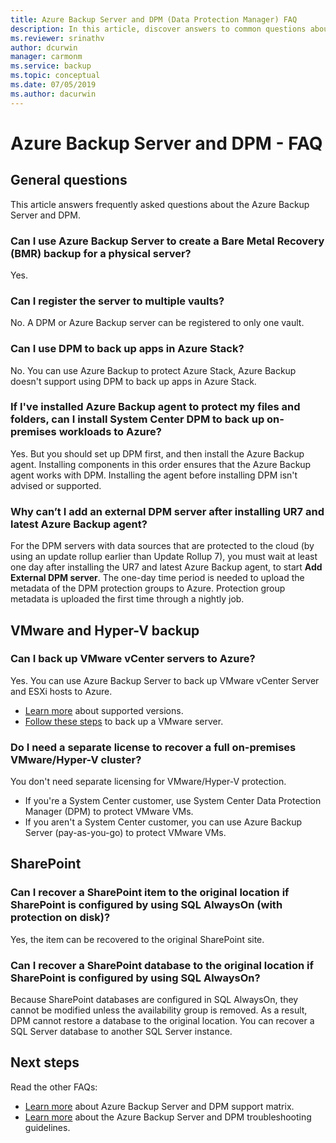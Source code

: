 ```yaml
---
title: Azure Backup Server and DPM (Data Protection Manager) FAQ
description: In this article, discover answers to common questions about the Microsoft Azure Backup Server (MABS) and DPM.
ms.reviewer: srinathv
author: dcurwin
manager: carmonm
ms.service: backup
ms.topic: conceptual
ms.date: 07/05/2019
ms.author: dacurwin
---
```


# Azure Backup Server and DPM - FAQ

## General questions

This article answers frequently asked questions about the Azure Backup Server and DPM.

### Can I use Azure Backup Server to create a Bare Metal Recovery (BMR) backup for a physical server?

Yes.

### Can I register the server to multiple vaults?

No. A DPM or Azure Backup server can be registered to only one vault.

### Can I use DPM to back up apps in Azure Stack?

No. You can use Azure Backup to protect Azure Stack, Azure Backup doesn't support using DPM to back up apps in Azure Stack.

### If I've installed Azure Backup agent to protect my files and folders, can I install System Center DPM to back up on-premises workloads to Azure?

Yes. But you should set up DPM first, and then install the Azure Backup agent.  Installing components in this order ensures that the Azure Backup agent works with DPM. Installing the agent before installing DPM isn't advised or supported.

### Why can’t I add an external DPM server after installing UR7 and latest Azure Backup agent?

For the DPM servers with data sources that are protected to the cloud (by using an update rollup earlier than Update Rollup 7), you must wait at least one day after installing the UR7 and latest Azure Backup agent, to start **Add External DPM server**. The one-day time period is needed to upload the metadata of the DPM protection groups to Azure. Protection group metadata is uploaded the first time through a nightly job.

## VMware and Hyper-V backup

### Can I back up VMware vCenter servers to Azure?

Yes. You can use Azure Backup Server to back up VMware vCenter Server and ESXi hosts to Azure.

- [Learn more](backup-mabs-protection-matrix.md) about supported versions.
- [Follow these steps](backup-azure-backup-server-vmware.md) to back up a VMware server.

### Do I need a separate license to recover a full on-premises VMware/Hyper-V cluster?

You don't need separate licensing for VMware/Hyper-V protection.

- If you're a System Center customer, use System Center Data Protection Manager (DPM) to protect VMware VMs.
- If you aren't a System Center customer, you can use Azure Backup Server (pay-as-you-go) to protect VMware VMs.

## SharePoint

### Can I recover a SharePoint item to the original location if SharePoint is configured by using SQL AlwaysOn (with protection on disk)?

Yes, the item can be recovered to the original SharePoint site.

### Can I recover a SharePoint database to the original location if SharePoint is configured by using SQL AlwaysOn?

Because SharePoint databases are configured in SQL AlwaysOn, they cannot be modified unless the availability group is removed. As a result, DPM cannot restore a database to the original location. You can recover a SQL Server database to another SQL Server instance.

## Next steps

Read the other FAQs:

- [Learn more](backup-support-matrix-mabs-dpm.md) about Azure Backup Server and DPM support matrix.
- [Learn more](backup-azure-mabs-troubleshoot.md) about the Azure Backup Server and DPM troubleshooting guidelines.
